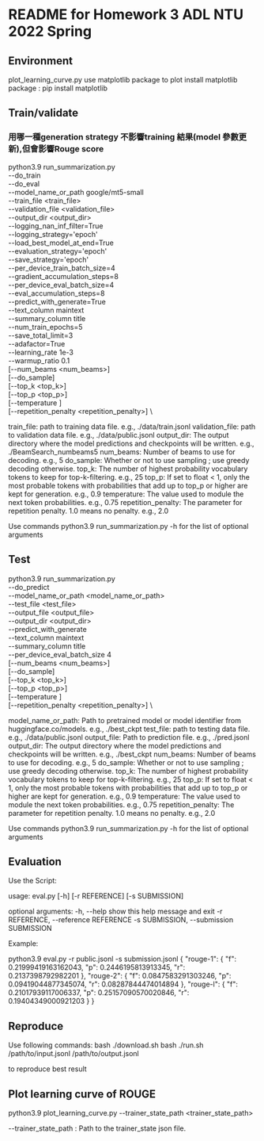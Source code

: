 # README for Homework 3 ADL NTU 2022 Spring

## Environment

plot_learning_curve.py use matplotlib package to plot
install matplotlib package : pip install matplotlib


## Train/validate

### 用哪一種generation strategy 不影響training 結果(model 參數更新),但會影響Rouge score

python3.9 run_summarization.py \
  --do_train \
  --do_eval \
  --model_name_or_path google/mt5-small \
  --train_file <train_file> \
  --validation_file <validation_file> \
  --output_dir <output_dir>  \
  --logging_nan_inf_filter=True \
  --logging_strategy='epoch' \
  --load_best_model_at_end=True \
  --evaluation_strategy='epoch' \
  --save_strategy='epoch' \
  --per_device_train_batch_size=4 \
  --gradient_accumulation_steps=8 \
  --per_device_eval_batch_size=4 \
  --eval_accumulation_steps=8 \
  --predict_with_generate=True \
  --text_column maintext \
  --summary_column title \
  --num_train_epochs=5 \
  --save_total_limit=3 \
  --adafactor=True \
  --learning_rate 1e-3 \
  --warmup_ratio 0.1 \
  [--num_beams <num_beams>] \
  [--do_sample] \
  [--top_k <top_k>] \
  [--top_p <top_p>] \
  [--temperature <temperature>] \
  [--repetition_penalty <repetition_penalty>] \

  
train_file: path to training data file. e.g., ./data/train.jsonl
validation_file: path to validation data file. e.g., ./data/public.jsonl
output_dir: The output directory where the model predictions and checkpoints will be written. e.g., ./BeamSearch_numbeams5
num_beams: Number of beams to use for decoding. e.g., 5
do_sample: Whether or not to use sampling ; use greedy decoding otherwise.
top_k: The number of highest probability vocabulary tokens to keep for top-k-filtering. e.g., 25
top_p: If set to float < 1, only the most probable tokens with probabilities that add up to top_p or higher are kept for generation. e.g., 0.9
temperature: The value used to module the next token probabilities. e.g., 0.75
repetition_penalty: The parameter for repetition penalty. 1.0 means no penalty. e.g., 2.0


Use commands python3.9 run_summarization.py -h for the list of optional arguments 

## Test

python3.9 run_summarization.py \
  --do_predict \
  --model_name_or_path <model_name_or_path> \
  --test_file <test_file> \
  --output_file <output_file> \
  --output_dir <output_dir> \
  --predict_with_generate \
  --text_column maintext \
  --summary_column title \
  --per_device_eval_batch_size 4 \
  [--num_beams <num_beams>] \
  [--do_sample] \
  [--top_k <top_k>] \
  [--top_p <top_p>] \
  [--temperature <temperature>] \
  [--repetition_penalty <repetition_penalty>] \


model_name_or_path: Path to pretrained model or model identifier from huggingface.co/models. e.g., ./best_ckpt
test_file: path to testing data file. e.g., ./data/public.jsonl
output_file: Path to prediction file. e.g., ./pred.jsonl
output_dir: The output directory where the model predictions and checkpoints will be written. e.g., ./best_ckpt
num_beams: Number of beams to use for decoding. e.g., 5
do_sample: Whether or not to use sampling ; use greedy decoding otherwise.
top_k: The number of highest probability vocabulary tokens to keep for top-k-filtering. e.g., 25
top_p: If set to float < 1, only the most probable tokens with probabilities that add up to top_p or higher are kept for generation. e.g., 0.9
temperature: The value used to module the next token probabilities. e.g., 0.75
repetition_penalty: The parameter for repetition penalty. 1.0 means no penalty. e.g., 2.0


Use commands python3.9 run_summarization.py -h for the list of optional arguments



## Evaluation

Use the Script:

usage: eval.py [-h] [-r REFERENCE] [-s SUBMISSION]

optional arguments:
  -h, --help            show this help message and exit
  -r REFERENCE, --reference REFERENCE
  -s SUBMISSION, --submission SUBMISSION


Example:

python3.9 eval.py -r public.jsonl -s submission.jsonl
{
  "rouge-1": {
    "f": 0.21999419163162043,
    "p": 0.2446195813913345,
    "r": 0.2137398792982201
  },
  "rouge-2": {
    "f": 0.0847583291303246,
    "p": 0.09419044877345074,
    "r": 0.08287844474014894
  },
  "rouge-l": {
    "f": 0.21017939117006337,
    "p": 0.25157090570020846,
    "r": 0.19404349000921203
  }
}
 

## Reproduce
Use following commands:
bash ./download.sh
bash ./run.sh /path/to/input.jsonl /path/to/output.jsonl

to reproduce best result

## Plot learning curve of ROUGE
python3.9 plot_learning_curve.py --trainer_state_path <trainer_state_path>

--trainer_state_path : Path to the trainer_state json file.







